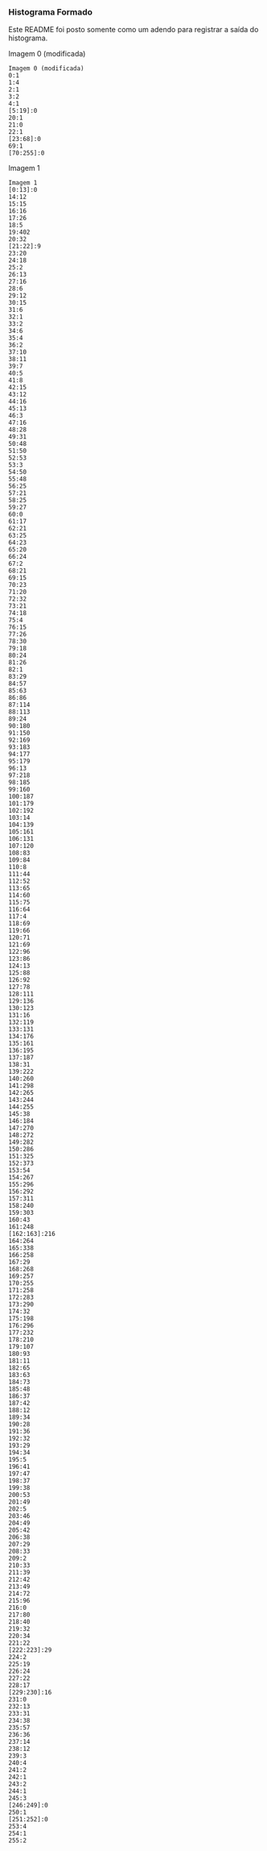 <h3>
Histograma Formado
</h3>
<p>
Este README foi posto somente como um adendo para registrar a saída do histograma.
</p>
<p>
Imagem 0 (modificada)
</p>

	Imagem 0 (modificada)
	0:1
	1:4
	2:1
	3:2
	4:1
	[5:19]:0
	20:1
	21:0
	22:1
	[23:68]:0
	69:1
	[70:255]:0

<p>
Imagem 1
</p>

	Imagem 1
	[0:13]:0
	14:12
	15:15
	16:16
	17:26
	18:5
	19:402
	20:32
	[21:22]:9
	23:20
	24:18
	25:2
	26:13
	27:16
	28:6
	29:12
	30:15
	31:6
	32:1
	33:2
	34:6
	35:4
	36:2
	37:10
	38:11
	39:7
	40:5
	41:8
	42:15
	43:12
	44:16
	45:13
	46:3
	47:16
	48:28
	49:31
	50:48
	51:50
	52:53
	53:3
	54:50
	55:48
	56:25
	57:21
	58:25
	59:27
	60:0
	61:17
	62:21
	63:25
	64:23
	65:20
	66:24
	67:2
	68:21
	69:15
	70:23
	71:20
	72:32
	73:21
	74:18
	75:4
	76:15
	77:26
	78:30
	79:18
	80:24
	81:26
	82:1
	83:29
	84:57
	85:63
	86:86
	87:114
	88:113
	89:24
	90:180
	91:150
	92:169
	93:183
	94:177
	95:179
	96:13
	97:218
	98:185
	99:160
	100:187
	101:179
	102:192
	103:14
	104:139
	105:161
	106:131
	107:120
	108:83
	109:84
	110:8
	111:44
	112:52
	113:65
	114:60
	115:75
	116:64
	117:4
	118:69
	119:66
	120:71
	121:69
	122:96
	123:86
	124:13
	125:88
	126:92
	127:78
	128:111
	129:136
	130:123
	131:16
	132:119
	133:131
	134:176
	135:161
	136:195
	137:187
	138:31
	139:222
	140:260
	141:298
	142:265
	143:244
	144:255
	145:38
	146:184
	147:270
	148:272
	149:282
	150:286
	151:325
	152:373
	153:54
	154:267
	155:296
	156:292
	157:311
	158:240
	159:303
	160:43
	161:248
	[162:163]:216
	164:264
	165:338
	166:258
	167:29
	168:268
	169:257
	170:255
	171:258
	172:283
	173:290
	174:32
	175:198
	176:296
	177:232
	178:210
	179:107
	180:93
	181:11
	182:65
	183:63
	184:73
	185:48
	186:37
	187:42
	188:12
	189:34
	190:28
	191:36
	192:32
	193:29
	194:34
	195:5
	196:41
	197:47
	198:37
	199:38
	200:53
	201:49
	202:5
	203:46
	204:49
	205:42
	206:38
	207:29
	208:33
	209:2
	210:33
	211:39
	212:42
	213:49
	214:72
	215:96
	216:0
	217:80
	218:40
	219:32
	220:34
	221:22
	[222:223]:29
	224:2
	225:19
	226:24
	227:22
	228:17
	[229:230]:16
	231:0
	232:13
	233:31
	234:38
	235:57
	236:36
	237:14
	238:12
	239:3
	240:4
	241:2
	242:1
	243:2
	244:1
	245:3
	[246:249]:0
	250:1
	[251:252]:0
	253:4
	254:1
	255:2
